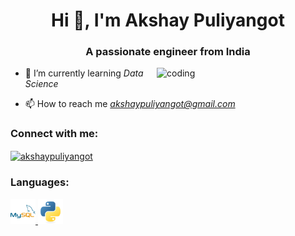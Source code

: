 <h1 align="center">Hi 👋, I'm Akshay Puliyangot</h1>
<h3 align="center">A passionate engineer from India</h3>
<img align="right" alt="coding" width="270" src="https://media4.giphy.com/media/qgQUggAC3Pfv687qPC/200.webp?cid=ecf05e47j6eoz5q6wcgf26u4rgpaaovp53ld803prit6a5qa&ep=v1_gifs_search&rid=200.webp&ct=g">

- 🌱 I’m currently learning *Data Science*

- 📫 How to reach me *akshaypuliyangot@gmail.com*

<h3 align="left">Connect with me:</h3>
<p align="left">
<a href="https://linkedin.com/in/akshaypuliyangot" target="blank"><img align="center" src="https://raw.githubusercontent.com/rahuldkjain/github-profile-readme-generator/master/src/images/icons/Social/linked-in-alt.svg" alt="akshaypuliyangot" height="30" width="40" /></a>
</p>

<h3 align="left">Languages:</h3>
 <a href="https://www.mysql.com/" target="_blank" rel="noreferrer"> <img src="https://raw.githubusercontent.com/devicons/devicon/master/icons/mysql/mysql-original-wordmark.svg" alt="mysql" width="40" height="40"/> </a> <a href="https://www.python.org" target="_blank" rel="noreferrer"> <img src="https://raw.githubusercontent.com/devicons/devicon/master/icons/python/python-original.svg" alt="python" width="40" height="40"/> </a>  </a> </p>
